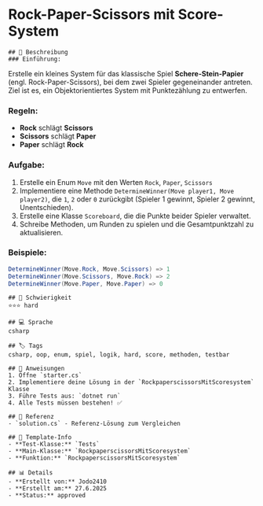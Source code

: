 # Rock-Paper-Scissors mit Score-System

    ## 📝 Beschreibung
    ### Einführung:
Erstelle ein kleines System für das klassische Spiel **Schere-Stein-Papier** (engl. Rock-Paper-Scissors), bei dem zwei Spieler gegeneinander antreten. Ziel ist es, ein Objektorientiertes System mit Punktezählung zu entwerfen.

### Regeln:
- **Rock** schlägt **Scissors**
- **Scissors** schlägt **Paper**
- **Paper** schlägt **Rock**

### Aufgabe:
1. Erstelle ein Enum `Move` mit den Werten `Rock`, `Paper`, `Scissors`
2. Implementiere eine Methode `DetermineWinner(Move player1, Move player2)`, die `1`, `2` oder `0` zurückgibt (Spieler 1 gewinnt, Spieler 2 gewinnt, Unentschieden).
3. Erstelle eine Klasse `Scoreboard`, die die Punkte beider Spieler verwaltet.
4. Schreibe Methoden, um Runden zu spielen und die Gesamtpunktzahl zu aktualisieren.

### Beispiele:
```csharp
DetermineWinner(Move.Rock, Move.Scissors) => 1
DetermineWinner(Move.Scissors, Move.Rock) => 2
DetermineWinner(Move.Paper, Move.Paper) => 0
```

    ## 🎯 Schwierigkeit
    ⭐⭐⭐ hard

    ## 💻 Sprache
    csharp

    ## 🏷️ Tags
    csharp, oop, enum, spiel, logik, hard, score, methoden, testbar

    ## 🚀 Anweisungen
    1. Öffne `starter.cs`
    2. Implementiere deine Lösung in der `RockpaperscissorsMitScoresystem` Klasse
    3. Führe Tests aus: `dotnet run`
    4. Alle Tests müssen bestehen! ✅

    ## 📖 Referenz
    - `solution.cs` - Referenz-Lösung zum Vergleichen

    ## 🔧 Template-Info
    - **Test-Klasse:** `Tests`
    - **Main-Klasse:** `RockpaperscissorsMitScoresystem`
    - **Funktion:** `RockpaperscissorsMitScoresystem`

    ## 📊 Details
    - **Erstellt von:** Jodo2410
    - **Erstellt am:** 27.6.2025
    - **Status:** approved

    
    